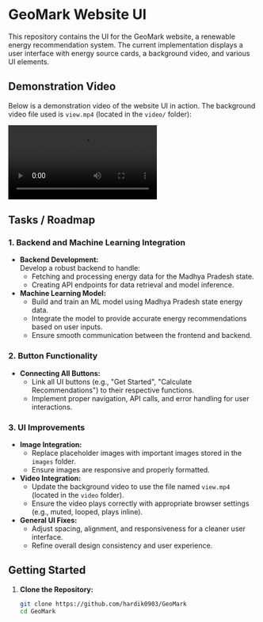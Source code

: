 # GeoMark Website UI

This repository contains the UI for the GeoMark website, a renewable energy recommendation system. The current implementation displays a user interface with energy source cards, a background video, and various UI elements.

## Demonstration Video

Below is a demonstration video of the website UI in action. The background video file used is `view.mp4` (located in the `video/` folder):

![Website view](./video.mp4)

## Tasks / Roadmap

### 1. Backend and Machine Learning Integration
- **Backend Development:**  
  Develop a robust backend to handle:
  - Fetching and processing energy data for the Madhya Pradesh state.
  - Creating API endpoints for data retrieval and model inference.
- **Machine Learning Model:**  
  - Build and train an ML model using Madhya Pradesh state energy data.
  - Integrate the model to provide accurate energy recommendations based on user inputs.
  - Ensure smooth communication between the frontend and backend.

### 2. Button Functionality
- **Connecting All Buttons:**  
  - Link all UI buttons (e.g., "Get Started", "Calculate Recommendations") to their respective functions.
  - Implement proper navigation, API calls, and error handling for user interactions.

### 3. UI Improvements
- **Image Integration:**  
  - Replace placeholder images with important images stored in the `images` folder.
  - Ensure images are responsive and properly formatted.
- **Video Integration:**  
  - Update the background video to use the file named `view.mp4` (located in the `video` folder).
  - Ensure the video plays correctly with appropriate browser settings (e.g., muted, looped, plays inline).
- **General UI Fixes:**  
  - Adjust spacing, alignment, and responsiveness for a cleaner user interface.
  - Refine overall design consistency and user experience.

## Getting Started

1. **Clone the Repository:**
   ```bash
   git clone https://github.com/hardik0903/GeoMark
   cd GeoMark
